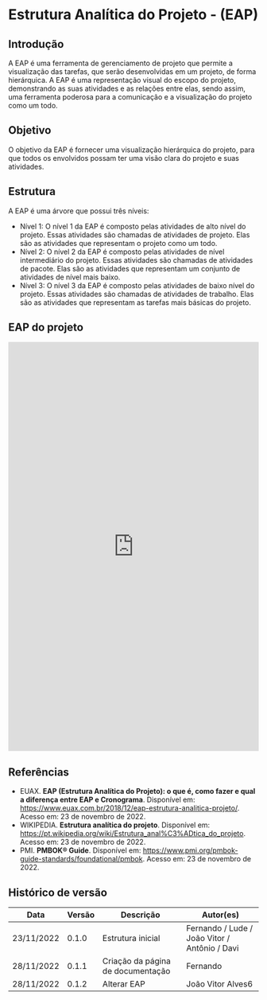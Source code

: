 # Estrutura Analítica do Projeto - (EAP)

## Introdução

A EAP é uma ferramenta de gerenciamento de projeto que permite a visualização das tarefas, que serão desenvolvidas em um projeto, de forma hierárquica. A EAP é uma representação visual do escopo do projeto, demonstrando as suas atividades e as relações entre elas, sendo assim, uma ferramenta poderosa para a comunicação e a visualização do projeto como um todo.

## Objetivo

O objetivo da EAP é fornecer uma visualização hierárquica do projeto, para que todos os envolvidos possam ter uma visão clara do projeto e suas atividades.

## Estrutura

A EAP é uma árvore que possui três níveis:

* Nível 1: O nível 1 da EAP é composto pelas atividades de alto nível do projeto. Essas atividades são chamadas de atividades de projeto. Elas são as atividades que representam o projeto como um todo.
* Nível 2: O nível 2 da EAP é composto pelas atividades de nível intermediário do projeto. Essas atividades são chamadas de atividades de pacote. Elas são as atividades que representam um conjunto de atividades de nível mais baixo.
* Nível 3: O nível 3 da EAP é composto pelas atividades de baixo nível do projeto. Essas atividades são chamadas de atividades de trabalho. Elas são as atividades que representam as tarefas mais básicas do projeto.

## EAP do projeto

<iframe frameborder="0" style="width:100%;height:822px;" src="https://viewer.diagrams.net/?tags=%7B%7D&highlight=0000ff&layers=1&nav=1&title=EAP.drawio#Uhttps%3A%2F%2Fdrive.google.com%2Fuc%3Fid%3D1xQRblFbXNRkdKZgXZmL62AJOoPMe0Xrj%26export%3Ddownload"></iframe>

## Referências

* EUAX. **EAP (Estrutura Analítica do Projeto): o que é, como fazer e qual a diferença entre EAP e Cronograma**. Disponível em: https://www.euax.com.br/2018/12/eap-estrutura-analitica-projeto/. Acesso em: 23 de novembro de 2022.
* WIKIPEDIA. **Estrutura analítica do projeto**. Disponível em: https://pt.wikipedia.org/wiki/Estrutura_anal%C3%ADtica_do_projeto. Acesso em: 23 de novembro de 2022.
* PMI. **PMBOK® Guide**. Disponível em: https://www.pmi.org/pmbok-guide-standards/foundational/pmbok. Acesso em: 23 de novembro de 2022.

## Histórico de versão

| Data       | Versão | Descrição                                                        | Autor(es)                  |
| ---------- | ------ | ---------------------------------------------------------------- | -------------------------- |
| 23/11/2022 | 0.1.0  | Estrutura inicial                          | Fernando / Lude / João Vitor / Antônio / Davi    |
| 28/11/2022 | 0.1.1  | Criação da página de documentação                                | Fernando                   |
| 28/11/2022 | 0.1.2  | Alterar EAP                                | João Vitor Alves6             |